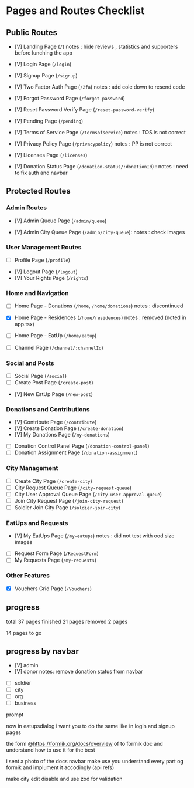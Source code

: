 # Pages and Routes Checklist

## Public Routes

- [V] Landing Page (`/`) notes : hide reviews , statistics and supporters before lunching the app
- [V] Login Page (`/login`)
- [V] Signup Page (`/signup`)
- [V] Two Factor Auth Page (`/2fa`) notes : add cole down to resend code
- [V] Forgot Password Page (`/forgot-password`)
- [V] Reset Password Verify Page (`/reset-password-verify`)
- [V] Pending Page (`/pending`)

- [V] Terms of Service Page (`/termsofservice`) notes : TOS is not correct
- [V] Privacy Policy Page (`/privacypolicy`) notes : PP is not correct
- [V] Licenses Page (`/licenses`)

- [V] Donation Status Page (`/donation-status/:donationId`) : notes : need to fix auth and navbar

## Protected Routes

### Admin Routes

- [V] Admin Queue Page (`/admin/queue`)

- [V] Admin City Queue Page (`/admin/city-queue`): notes : check images

### User Management Routes

- [ ] Profile Page (`/profile`)
- [V] Logout Page (`/logout`)
- [V] Your Rights Page (`/rights`)

### Home and Navigation

- [ ] Home Page - Donations (`/home`, `/home/donations`) notes : discontinued
- [x] Home Page - Residences (`/home/residences`) notes : removed (noted in app.tsx)
- [ ] Home Page - EatUp (`/home/eatup`)
- [ ] Channel Page (`/channel/:channelId`)


### Social and Posts

- [ ] Social Page (`/social`)
- [ ] Create Post Page (`/create-post`)
- [V] New EatUp Page (`/new-post`)

### Donations and Contributions

- [V] Contribute Page (`/contribute`)
- [V] Create Donation Page (`/create-donation`)
- [V] My Donations Page (`/my-donations`)
- [ ] Donation Control Panel Page (`/donation-control-panel`)
- [ ] Donation Assignment Page (`/donation-assignment`)

### City Management

- [ ] Create City Page (`/create-city`)
- [ ] City Request Queue Page (`/city-request-queue`)
- [ ] City User Approval Queue Page (`/city-user-approval-queue`)
- [ ] Join City Request Page (`/join-city-request`)
- [ ] Soldier Join City Page (`/soldier-join-city`)

### EatUps and Requests

- [V] My EatUps Page (`/my-eatups`) notes : did not test with ood size images
- [ ] Request Form Page (`/RequestForm`)
- [ ] My Requests Page (`/my-requests`)

### Other Features

- [x] Vouchers Grid Page (`/Vouchers`)

## progress

total 37 pages
finished 21 pages
removed 2 pages

14 pages to go

## progress by navbar
- [V] admin
- [V] donor notes: remove donation status from navbar
- [ ] soldier
- [ ] city
- [ ] org
- [ ] business

prompt

now in eatupsdialog i want you to do the same like in login and signup pages

the form @https://formik.org/docs/overview
of to formik doc and understand how to use it for the best

i sent a photo of the docs navbar make use you understand every part og formik and implument it accodingly (api refs)

make city edit disable
and use zod for validation

